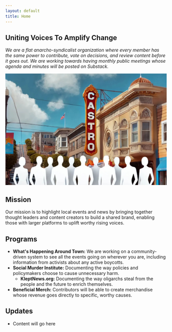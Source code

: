 ```yaml
---
layout: default
title: Home
---
```


## Uniting Voices To Amplify Change
 *We are a flat anarcho-syndicalist organization where every member has the same power to contribute, vote on decisions, and review content before it goes out. We are working towards having monthly public meetings whose agenda and minutes will be posted on Substack.*

<img src="/assets/images/banner.jpg" class="image">

## Mission

Our mission is to highlight local events and news by bringing together thought leaders and content creators to build a shared brand, enabling those with larger platforms to uplift worthy rising voices.

## Programs

- **What's Happening Around Town:** We are working on a community-driven system to see all the events going on wherever you are, including information from activists about any active boycotts.
- **Social Murder Institute:** Documenting the way policies and policymakers choose to cause unnecessary harm.
  - **KleptNews.org:** Documenting the way oligarchs steal from the people and the future to enrich themselves.
- **Beneficial Merch:** Contributors will be able to create merchandise whose revenue goes directly to specific, worthy causes.

## Updates

- Content will go here
